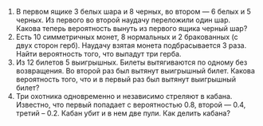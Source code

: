 1. В первом ящике 3 белых шара и 8 черных, во втором — 6 белых и 5 черных. Из первого во второй наудачу переложили один шар. Какова теперь вероятность вынуть из первого ящика черный шар?
2. Есть 10 симметричных монет, 8 нормальных и 2 бракованных (с двух сторон герб). Наудачу взятая монета подбрасывается 3 раза. Найти вероятность того, что выпадут три герба.
3. Из 12 билетов 5 выигрышных. Билеты вытягиваются по одному без возвращения. Во второй раз был вытянут выигрышный билет. Какова вероятность того, что и в первый раз был вытянут выигрышный билет?
4. Три охотника одновременно и независимо стреляют в кабана. Известно, что первый попадает с вероятностью 0.8, второй — 0.4, третий – 0.2. Кабан убит и в нем две пули. Как делить кабана?